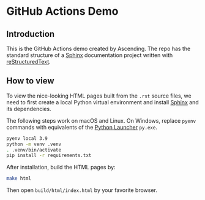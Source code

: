 # GitHub Actions Demo

## Introduction

This is the GitHub Actions demo created by Ascending. The repo has the standard structure of a
[Sphinx](https://www.sphinx-doc.org/en/master/) documentation project written with
[reStructuredText](https://docutils.sourceforge.io/rst.html).

## How to view

To view the nice-looking HTML pages built from the `.rst` source files, we need to first create a local Python
virtual environment and install [Sphinx](https://www.sphinx-doc.org/en/master/) and its dependencies.

The following steps work on macOS and Linux. On Windows, replace `pyenv` commands with equivalents of the
[Python Launcher](https://peps.python.org/pep-0397/) `py.exe`.

```bash
pyenv local 3.9
python -m venv .venv
. .venv/bin/activate
pip install -r requirements.txt
```

After installation, build the HTML pages by:

```bash
make html
```

Then open `build/html/index.html` by your favorite browser.
